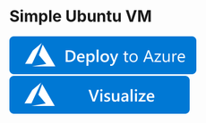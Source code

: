 # Simple Ubuntu VM

[![Deploy To Azure](https://raw.githubusercontent.com/Azure/azure-quickstart-templates/master/1-CONTRIBUTION-GUIDE/images/deploytoazure.svg?sanitize=true)](https://portal.azure.com/#create/Microsoft.Template/uri/https%3A%2F%2Fraw.githubusercontent.com%2Fwillguibr%2Fazure%2Fmain%2FLatest%2FUbuntu-Simple-VM%2Fazuredeploy.json)
[![Visualize](https://raw.githubusercontent.com/Azure/azure-quickstart-templates/master/1-CONTRIBUTION-GUIDE/images/visualizebutton.svg?sanitize=true)](http://armviz.io/#/?load=https%3A%2F%2Fraw.githubusercontent.com%2Fwillguibr%2Fazure%2Fmain%2FLatest%2FUbuntu-Simple-VM%2Fazuredeploy.json)
